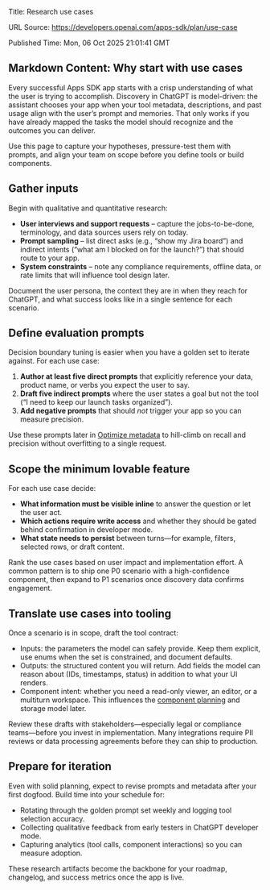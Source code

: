 Title: Research use cases

URL Source: https://developers.openai.com/apps-sdk/plan/use-case

Published Time: Mon, 06 Oct 2025 21:01:41 GMT

Markdown Content:
Why start with use cases
------------------------

Every successful Apps SDK app starts with a crisp understanding of what the user is trying to accomplish. Discovery in ChatGPT is model-driven: the assistant chooses your app when your tool metadata, descriptions, and past usage align with the user’s prompt and memories. That only works if you have already mapped the tasks the model should recognize and the outcomes you can deliver.

Use this page to capture your hypotheses, pressure-test them with prompts, and align your team on scope before you define tools or build components.

Gather inputs
-------------

Begin with qualitative and quantitative research:

*   **User interviews and support requests** – capture the jobs-to-be-done, terminology, and data sources users rely on today.
*   **Prompt sampling** – list direct asks (e.g., “show my Jira board”) and indirect intents (“what am I blocked on for the launch?”) that should route to your app.
*   **System constraints** – note any compliance requirements, offline data, or rate limits that will influence tool design later.

Document the user persona, the context they are in when they reach for ChatGPT, and what success looks like in a single sentence for each scenario.

Define evaluation prompts
-------------------------

Decision boundary tuning is easier when you have a golden set to iterate against. For each use case:

1.   **Author at least five direct prompts** that explicitly reference your data, product name, or verbs you expect the user to say.
2.   **Draft five indirect prompts** where the user states a goal but not the tool (“I need to keep our launch tasks organized”).
3.   **Add negative prompts** that should _not_ trigger your app so you can measure precision.

Use these prompts later in [Optimize metadata](https://developers.openai.com/apps-sdk/guides/optimize-metadata) to hill-climb on recall and precision without overfitting to a single request.

Scope the minimum lovable feature
---------------------------------

For each use case decide:

*   **What information must be visible inline** to answer the question or let the user act.
*   **Which actions require write access** and whether they should be gated behind confirmation in developer mode.
*   **What state needs to persist** between turns—for example, filters, selected rows, or draft content.

Rank the use cases based on user impact and implementation effort. A common pattern is to ship one P0 scenario with a high-confidence component, then expand to P1 scenarios once discovery data confirms engagement.

Translate use cases into tooling
--------------------------------

Once a scenario is in scope, draft the tool contract:

*   Inputs: the parameters the model can safely provide. Keep them explicit, use enums when the set is constrained, and document defaults.
*   Outputs: the structured content you will return. Add fields the model can reason about (IDs, timestamps, status) in addition to what your UI renders.
*   Component intent: whether you need a read-only viewer, an editor, or a multiturn workspace. This influences the [component planning](https://developers.openai.com/apps-sdk/plan/components) and storage model later.

Review these drafts with stakeholders—especially legal or compliance teams—before you invest in implementation. Many integrations require PII reviews or data processing agreements before they can ship to production.

Prepare for iteration
---------------------

Even with solid planning, expect to revise prompts and metadata after your first dogfood. Build time into your schedule for:

*   Rotating through the golden prompt set weekly and logging tool selection accuracy.
*   Collecting qualitative feedback from early testers in ChatGPT developer mode.
*   Capturing analytics (tool calls, component interactions) so you can measure adoption.

These research artifacts become the backbone for your roadmap, changelog, and success metrics once the app is live.
